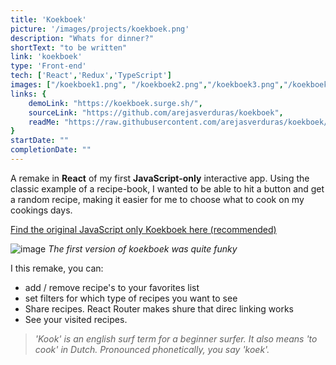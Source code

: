 ```yaml
---
title: 'Koekboek'
picture: '/images/projects/koekboek.png'
description: "Whats for dinner?"
shortText: "to be written"
link: 'koekboek'
type: 'Front-end'
tech: ['React','Redux','TypeScript']
images: ["/koekboek1.png", "/koekboek2.png","/koekboek3.png","/koekboek41.png","/koekboek5.png","/koekboek6.png","/koekboek7.png","/koekboek-withHeader.png","/koekboek-noMore.png"]
links: {
    demoLink: "https://koekboek.surge.sh/",
    sourceLink: "https://github.com/arejasverduras/koekboek",
    readMe: "https://raw.githubusercontent.com/arejasverduras/koekboek/main/README.md"
}
startDate: ""
completionDate: ""
---
```


A remake in **React** of my first **JavaScript-only** interactive app. 
Using the classic example of a recipe-book, I wanted to be able to hit a button and get a random recipe, making it easier for me to choose what to cook on my cookings days.



[Find the original JavaScript only Koekboek here (recommended)](https://next-portfolio-remake.vercel.app/projects/koekboek-original)


![image](/images/projectImages/koekboek/koekboek1.png)
_The first version of koekboek was quite funky_

I this remake, you can: 
- add / remove recipe's to your favorites list
- set filters for which type of recipes you want to see
- Share recipes. React Router makes shure that direc linking works
- See your visited recipes.


> _'Kook' is an english surf term for a beginner surfer. It also means 'to cook' in Dutch. Pronounced phonetically, you say 'koek'._
